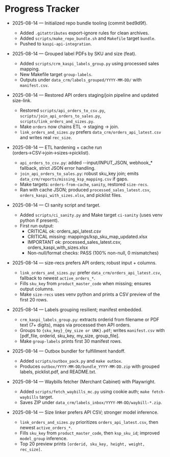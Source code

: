 # Progress Tracker

- 2025-08-14 — Initialized repo bundle tooling (commit bed9d9f).
  - Added `.gitattributes` export-ignore rules for clean archives.
  - Added `scripts/make_repo_bundle.sh` and `Makefile` target `bundle`.
  - Pushed to `kaspi-api-integration`.

- 2025-08-14 — Grouped label PDFs by SKU and size (feat).
  - Added `scripts/crm_kaspi_labels_group.py` using processed sales mapping.
  - New Makefile target `group-labels`.
  - Outputs under `data_crm/labels_grouped/YYYY-MM-DD/` with `manifest.csv`.

- 2025-08-14 — Restored API orders staging/join pipeline and updated size-link.
  - Restored `scripts/api_orders_to_csv.py`, `scripts/join_api_orders_to_sales.py`, `scripts/link_orders_and_sizes.py`.
  - Make `orders` now chains ETL → staging → join.
  - `link_orders_and_sizes.py` prefers `data_crm/orders_api_latest.csv` and writes real `rec_size`.

- 2025-08-14 — ETL hardening + cache run (orders→CSV→join→sizes→picklist).
  - `api_orders_to_csv.py`: added --input/INPUT_JSON, webhook_* fallback, strict JSON error handling.
  - `join_api_orders_to_sales.py`: robust sku_key join; emits `data_crm/reports/missing_ksp_mapping.csv` if gaps.
  - Make targets: `orders-from-cache`, `sanity`, restored `size-recs`.
  - Ran with cache JSON; produced `processed_sales_latest.csv`, `orders_kaspi_with_sizes.xlsx`, and picklist files.

- 2025-08-14 — CI sanity script and target.
  - Added `scripts/ci_sanity.py` and Make target `ci-sanity` (uses venv python if present).
  - First run output:
    - CRITICAL ok: orders_api_latest.csv
    - CRITICAL missing: mappings/ksp_sku_map_updated.xlsx
    - IMPORTANT ok: processed_sales_latest.csv, orders_kaspi_with_sizes.xlsx
    - Non-null/format checks: PASS (100% non-null, 0 mismatches)

- 2025-08-14 — size-recs prefers API orders; robust input + columns.
  - `link_orders_and_sizes.py`: prefer `data_crm/orders_api_latest.csv`, fallback to newest `active_orders_*`.
  - Fills `sku_key` from `product_master_code` when missing; ensures output columns.
  - Make `size-recs` uses venv python and prints a CSV preview of the first 20 rows.

- 2025-08-14 — Labels grouping resilient; manifest embedded.
  - `crm_kaspi_labels_group.py`: extracts orderid from filename or PDF text (7+ digits), maps via processed then API orders.
  - Groups to `{sku_key}_{my_size or UNK}.pdf`; writes `manifest.csv` with [pdf_file, orderid, sku_key, my_size, group_file].
  - Make `group-labels` prints first 30 manifest rows.

- 2025-08-14 — Outbox bundler for fulfillment handoff.
  - Added `scripts/outbox_pack.py` and `make outbox`.
  - Produces `outbox/YYYY-MM-DD/bundle_YYYY-MM-DD.zip` with grouped labels, picklist.pdf, and README.txt.

- 2025-08-14 — Waybills fetcher (Merchant Cabinet) with Playwright.
  - Added `scripts/fetch_waybills_mc.py` using cookie auth; `make fetch-waybills` target.
  - Saves ZIP under `data_crm/labels_inbox/YYYY-MM-DD/waybill-*.zip`.

- 2025-08-14 — Size linker prefers API CSV; stronger model inference.
  - `link_orders_and_sizes.py` prioritizes `orders_api_latest.csv`, then newest `active_orders_*`.
  - Fills `sku_key` from `product_master_code`, then `ksp_sku_id`; improved `model_group` inference.
  - Top 20 preview prints `[orderid, sku_key, height, weight, rec_size]`.
